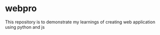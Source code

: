 # webpro
This repository is to demonstrate my learnings of creating web application using python and js
